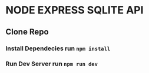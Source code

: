 # NODE EXPRESS SQLITE API

## Clone Repo

### Install Dependecies run `npm install`

### Run Dev Server run `npm run dev`
